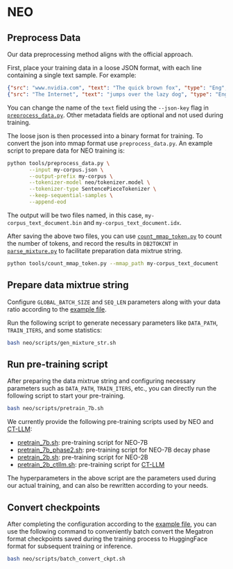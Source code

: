 # NEO

## Preprocess Data

Our data preprocessing method aligns with the official approach.

First, place your training data in a loose JSON format, with each line containing a single text sample. For example:

```json
{"src": "www.nvidia.com", "text": "The quick brown fox", "type": "Eng", "id": "0", "title": "First Part"}
{"src": "The Internet", "text": "jumps over the lazy dog", "type": "Eng", "id": "42", "title": "Second Part"}
```

You can change the name of the `text` field using the `--json-key` flag in [`preprocess_data.py`](../tools/preprocess_data.py). Other metadata fields are optional and not used during training.

The loose json is then processed into a binary format for training. To convert the json into mmap format use `preprocess_data.py`. An example script to prepare data for NEO training is:

```bash
python tools/preprocess_data.py \
       --input my-corpus.json \
       --output-prefix my-corpus \
       --tokenizer-model neo/tokenizer.model \
       --tokenizer-type SentencePieceTokenizer \
       --keep-sequential-samples \
       --append-eod
```

The output will be two files named, in this case, `my-corpus_text_document.bin` and `my-corpus_text_document.idx`.

After saving the above two files, you can use [`count_mmap_token.py`](../tools/count_mmap_token.py) to count the number of tokens, and record the results in `DB2TOKCNT` in [`parse_mixture.py`](./scripts/parse_mixture.py) to facilitate preparation data mixtrue string.

```bash
python tools/count_mmap_token.py --mmap_path my-corpus_text_document
```

## Prepare data mixtrue string

Configure `GLOBAL_BATCH_SIZE` and `SEQ_LEN` parameters along with your data ratio according to the [example file](./scripts/mixture_cfg.yml).

Run the following script to generate necessary parameters like `DATA_PATH`, `TRAIN_ITERS`, and some statistics:

```bash
bash neo/scripts/gen_mixture_str.sh
```

## Run pre-training script

After preparing the data mixtrue string and configuring necessary parameters such as `DATA_PATH`, `TRAIN_ITERS`, etc., you can directly run the following script to start your pre-training.

```bash
bash neo/scripts/pretrain_7b.sh
```
We currently provide the following pre-training scripts used by NEO and [CT-LLM](https://chinese-tiny-llm.github.io/):
- [pretrain_7b.sh](./scripts/pretrain_7b.sh): pre-training script for NEO-7B
- [pretrain_7b_phase2.sh](./scripts/pretrain_7b_phase2.sh): pre-training script for NEO-7B decay phase
- [pretrain_2b.sh](./scripts/pretrain_2b.sh): pre-training script for NEO-2B
- [pretrain_2b_ctllm.sh](./scripts/pretrain_2b_ctllm.sh): pre-training script for [CT-LLM](https://chinese-tiny-llm.github.io/)

The hyperparameters in the above script are the parameters used during our actual training, and can also be rewritten according to your needs.

## Convert checkpoints

After completing the configuration according to the [example file](./scripts/converter_cfg.yml), you can use the following command to conveniently batch convert the Megatron format checkpoints saved during the training process to HuggingFace format for subsequent training or inference.

```bash
bash neo/scripts/batch_convert_ckpt.sh
```
